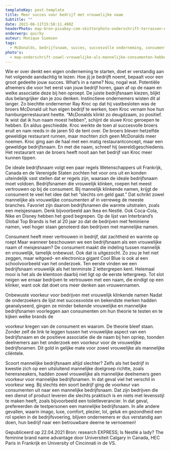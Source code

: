 ```yaml
---
templateKey: post.template
title: Meer succes voor bedrijf met vrouwelijke naam
Subtitle: ""
date: 2021-06-11T15:58:11.490Z
headerPhoto: map-bron-pixabay-com-skitterphoto-onderschrift-terrassen-nacht-druk-image-img-terrassen-nacht-druk-jpg
onderwerp: quirky
auteur: Monique Siemsen
tags:
  - McDonalds, bedrijfsnaam, succes, succesvolle onderneming, consument, branding
photo's:
  - map-onderschrift-zowel-vrouwelijke-als-mannelijke-consumenten-hebben-een-duidelijke-voorkeur-voor-brands-met-een-vrouwelijke-naam-bron-pixabay-com-islandworks-image-img-vrouw-afrekenen-verkoopbon-jpg
---
```

Wie er over denkt een eigen onderneming te starten, doet er verstandig aan het volgende
aandachtig te lezen. Hoe jij je bedrijft noemt, bepaalt voor een groot gedeelte jouw succes.
What’s in a name? Nou, nogal wat. Potentiële afnemers die voor het eerst van jouw bedrijf
horen, gaan af op de naam en welke associatie deze bij hen oproept. De juiste
bedrijfsnaam kiezen, blijkt dus belangrijker dan je zou denken. Instinctieve ondernemers
wisten dit al langer.
Zo biechtte ondernemer Ray Kroc op dat hij vastbesloten was de broers McDonald uit hun
eigen bedrijf te werken, toen Kroc vernam hoe hun hamburgerrestaurant heette.
“McDonalds klinkt zo deugdzaam, zo positief. Ik wist dat ik hun naam moest hebben”,
schijnt de sluwe Kroc geroepen te hebben. En aldus geschiedde. Kroc werkte de toen al
succesvolle broers eruit en nam reeds in de jaren 50 de tent over. De broers bleven
hetzelfde geweldige restaurant runnen, maar mochten zich geen McDonalds meer
noemen. Kroc ging aan de haal met een matig restaurantconcept, maar een geweldige
bedrijfsnaam. En met die naam, schreef hij (wereld)geschiedenis. Het restaurant van de
broers heeft nooit aan het bedrijf van Kroc meer kunnen tippen.

De ideale bedrijfsnaam volgt een paar regels
Wetenschappers uit Frankrijk, Canada en de Verenigde Staten zochten het voor ons uit en
konden uiteindelijk vast stellen dat er regels zijn, waaraan de ideale bedrijfsnaam moet
voldoen. Bedrijfsnamen die vrouwelijk klinken, roepen het meest vertrouwen op bij de
consument. Bij mannelijk klinkende namen, krijgt de consument te veel het idee dat het
“slechts om geld gaat.” Dat schrikt zowel mannelijke als vrouwelijke consumenten af in
verreweg de meeste branches.
Favoriet zijn daarom bedrijfsnamen die warmte uitstralen, zoals een meisjesnaam. Denk
bijvoorbeeld aan Ikea en Nestlé. Ook Coca-Cola, Nike en Disney hebben het goed
begrepen. Op de lijst van Interbrand’s Global Top Brands is het al 20 jaar zo dat de
bedrijven met feminiene namen, veel hoger staan genoteerd dan bedrijven met mannelijke
namen.

Consument heeft meer vertrouwen in bedrijf, dat zachtheid en warmte op roept
Maar wanneer beschouwen we een bedrijfsnaam als een vrouwelijke naam of
meisjesnaam? De consument maakt die indeling tussen mannelijk en vrouwelijk, tamelijk
onbewust. Ook dat is uitgezocht. Zo zou je het niet zeggen, maar witgoed- en electronica
gigant Cool Blue is ook al een schoolvoorbeeld van het onderzoek. Ten eerste vinden we
een bedrijfsnaam vrouwelijk als het tenminste 2 lettergrepen kent. Helemaal mooi is het
als de klemtoon daarbij niet ligt op de eerste lettergreep. Tot slot neigen we ernaar
bedrijven te vertrouwen met een naam, die eindigt op een klinker, want ook dat doet ons
meer denken aan vrouwennamen.

Onbewuste voorkeur voor bedrijven met vrouwelijk klinkende namen
Nadat de onderzoekers de lijst met succesvolste en bekendste merken hadden
geanalyseerd, gingen ze minder bekende vrouwelijke en mannelijke bedrijfsnamen
voorleggen aan consumenten om hun theorie te testen en te kijken welke brands de

voorkeur kregen van de consument en waarom. De theorie bleef staan. Zonder zelf de link
te leggen tussen het vrouwelijke aspect van een bedrijfsnaam en de positieve associatie
die de naam bij hen opriep, toonden deelnemers aan het onderzoek een voorkeur voor de
vrouwelijke bedrijfsnamen. Dit gold in gelijke mate voor zowel vrouwelijke als mannelijke
cliëntele.

Scoort mannelijke bedrijfsnaam altijd slechter?
Zelfs als het bedrijf in kwestie zich op een uitsluitend mannelijke doelgroep richtte, zoals
herensneakers, hadden zowel vrouwelijke als mannelijke deelnemers geen voorkeur voor
mannelijke bedrijfsnamen. In dat geval viel het verschil in voorkeur weg. Bij slechts één
soort bedrijf ging de voorkeur van consumenten uit naar een mannelijke bedrijfsnaam.
Dat zijn bedrijven die een dienst of product leveren die slechts praktisch is en niets met
levensstijl te maken heeft, zoals bijvoorbeeld een toiletleverancier. In dat geval,
prefereerden de testpersonen een mannelijke bedrijfsnaam. In alle andere gevallen,
waarin imago, luxe, comfort, plezier, lol, geluk en gezondheid een rol spelen in de
bedrjifsvoering, blijven ondernemers er dus verstandig aan doen, hun bedrijf naar een
betrouwbare deerne te vernoemen!

Gepubliceerd op 22.04.2021
Bron: research EXPRESS; Is Nestlé a lady? The feminine brand name advantage door Universiteit
Calgary in Canada, HEC Paris in Frankrijk en University of Cincinnati in de VS.